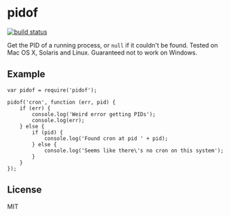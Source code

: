 pidof
=====

[![build status](https://secure.travis-ci.org/calmh/node-pidof.png)](http://travis-ci.org/calmh/node-pidof)

Get the PID of a running process, or `null` if it couldn't be found. Tested on
Mac OS X, Solaris and Linux. Guaranteed not to work on Windows.

Example
-------

    var pidof = require('pidof');
    
    pidof('cron', function (err, pid) {
        if (err) {
            console.log('Weird error getting PIDs');
            console.log(err);
        } else {
            if (pid) {
                console.log('Found cron at pid ' + pid);
            } else {
                console.log('Seems like there\'s no cron on this system');
            }
        }
    });

License
-------

MIT

